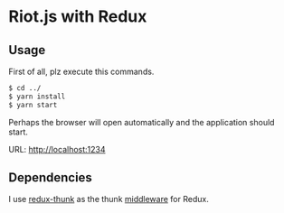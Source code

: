 # Riot.js with Redux

## Usage

First of all, plz execute this commands.

```cmd
$ cd ../
$ yarn install
$ yarn start
```

Perhaps the browser will open automatically and the application should start.

URL: [http://localhost:1234](http://localhost:1234)

## Dependencies

I use [redux-thunk](https://github.com/reduxjs/redux-thunk) as the thunk [middleware](https://redux.js.org/advanced/middleware) for Redux.
